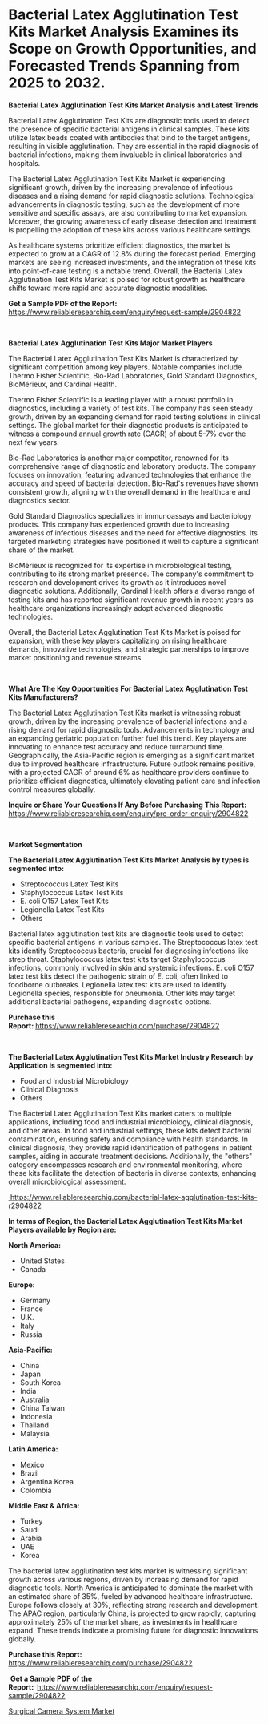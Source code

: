 <p><h1>Bacterial Latex Agglutination Test Kits Market Analysis Examines its Scope on Growth Opportunities, and Forecasted Trends Spanning from 2025 to 2032.</h1></p><p><strong>Bacterial Latex Agglutination Test Kits Market Analysis and Latest Trends</strong></p>
<p><p>Bacterial Latex Agglutination Test Kits are diagnostic tools used to detect the presence of specific bacterial antigens in clinical samples. These kits utilize latex beads coated with antibodies that bind to the target antigens, resulting in visible agglutination. They are essential in the rapid diagnosis of bacterial infections, making them invaluable in clinical laboratories and hospitals.</p><p>The Bacterial Latex Agglutination Test Kits Market is experiencing significant growth, driven by the increasing prevalence of infectious diseases and a rising demand for rapid diagnostic solutions. Technological advancements in diagnostic testing, such as the development of more sensitive and specific assays, are also contributing to market expansion. Moreover, the growing awareness of early disease detection and treatment is propelling the adoption of these kits across various healthcare settings.</p><p>As healthcare systems prioritize efficient diagnostics, the market is expected to grow at a CAGR of 12.8% during the forecast period. Emerging markets are seeing increased investments, and the integration of these kits into point-of-care testing is a notable trend. Overall, the Bacterial Latex Agglutination Test Kits Market is poised for robust growth as healthcare shifts toward more rapid and accurate diagnostic modalities.</p></p>
<p><strong>Get a Sample PDF of the Report:&nbsp;</strong> <a href="https://www.reliableresearchiq.com/enquiry/request-sample/2904822?utm_campaign=2458&utm_medium=2&utm_source=Github&utm_content=ia&utm_term=12032025&utm_id=bacterial-latex-agglutination-test-kits">https://www.reliableresearchiq.com/enquiry/request-sample/2904822</a></p>
<p>&nbsp;</p>
<p><strong>Bacterial Latex Agglutination Test Kits Major Market Players</strong></p>
<p><p>The Bacterial Latex Agglutination Test Kits Market is characterized by significant competition among key players. Notable companies include Thermo Fisher Scientific, Bio-Rad Laboratories, Gold Standard Diagnostics, BioMérieux, and Cardinal Health.</p><p>Thermo Fisher Scientific is a leading player with a robust portfolio in diagnostics, including a variety of test kits. The company has seen steady growth, driven by an expanding demand for rapid testing solutions in clinical settings. The global market for their diagnostic products is anticipated to witness a compound annual growth rate (CAGR) of about 5-7% over the next few years.</p><p>Bio-Rad Laboratories is another major competitor, renowned for its comprehensive range of diagnostic and laboratory products. The company focuses on innovation, featuring advanced technologies that enhance the accuracy and speed of bacterial detection. Bio-Rad's revenues have shown consistent growth, aligning with the overall demand in the healthcare and diagnostics sector.</p><p>Gold Standard Diagnostics specializes in immunoassays and bacteriology products. This company has experienced growth due to increasing awareness of infectious diseases and the need for effective diagnostics. Its targeted marketing strategies have positioned it well to capture a significant share of the market.</p><p>BioMérieux is recognized for its expertise in microbiological testing, contributing to its strong market presence. The company's commitment to research and development drives its growth as it introduces novel diagnostic solutions. Additionally, Cardinal Health offers a diverse range of testing kits and has reported significant revenue growth in recent years as healthcare organizations increasingly adopt advanced diagnostic technologies.</p><p>Overall, the Bacterial Latex Agglutination Test Kits Market is poised for expansion, with these key players capitalizing on rising healthcare demands, innovative technologies, and strategic partnerships to improve market positioning and revenue streams.</p></p>
<p>&nbsp;</p>
<p><strong>What Are The Key Opportunities For Bacterial Latex Agglutination Test Kits Manufacturers?</strong></p>
<p><p>The Bacterial Latex Agglutination Test Kits market is witnessing robust growth, driven by the increasing prevalence of bacterial infections and a rising demand for rapid diagnostic tools. Advancements in technology and an expanding geriatric population further fuel this trend. Key players are innovating to enhance test accuracy and reduce turnaround time. Geographically, the Asia-Pacific region is emerging as a significant market due to improved healthcare infrastructure. Future outlook remains positive, with a projected CAGR of around 6% as healthcare providers continue to prioritize efficient diagnostics, ultimately elevating patient care and infection control measures globally.</p></p>
<p><strong>Inquire or Share Your Questions If Any Before Purchasing This Report:</strong> <a href="https://www.reliableresearchiq.com/enquiry/pre-order-enquiry/2904822?utm_campaign=2458&utm_medium=2&utm_source=Github&utm_content=ia&utm_term=12032025&utm_id=bacterial-latex-agglutination-test-kits">https://www.reliableresearchiq.com/enquiry/pre-order-enquiry/2904822</a></p>
<p>&nbsp;</p>
<p><strong>Market Segmentation</strong></p>
<p><strong>The Bacterial Latex Agglutination Test Kits Market Analysis by types is segmented into:</strong></p>
<p><ul><li>Streptococcus Latex Test Kits</li><li>Staphylococcus Latex Test Kits</li><li>E. coli O157 Latex Test Kits</li><li>Legionella Latex Test Kits</li><li>Others</li></ul></p>
<p><p>Bacterial latex agglutination test kits are diagnostic tools used to detect specific bacterial antigens in various samples. The Streptococcus latex test kits identify Streptococcus bacteria, crucial for diagnosing infections like strep throat. Staphylococcus latex test kits target Staphylococcus infections, commonly involved in skin and systemic infections. E. coli O157 latex test kits detect the pathogenic strain of E. coli, often linked to foodborne outbreaks. Legionella latex test kits are used to identify Legionella species, responsible for pneumonia. Other kits may target additional bacterial pathogens, expanding diagnostic options.</p></p>
<p><strong>Purchase this Report:&nbsp;</strong><a href="https://www.reliableresearchiq.com/purchase/2904822?utm_campaign=2458&utm_medium=2&utm_source=Github&utm_content=ia&utm_term=12032025&utm_id=bacterial-latex-agglutination-test-kits">https://www.reliableresearchiq.com/purchase/2904822</a></p>
<p>&nbsp;</p>
<p><strong>The Bacterial Latex Agglutination Test Kits Market Industry Research by Application is segmented into:</strong></p>
<p><ul><li>Food and Industrial Microbiology</li><li>Clinical Diagnosis</li><li>Others</li></ul></p>
<p><p>The Bacterial Latex Agglutination Test Kits market caters to multiple applications, including food and industrial microbiology, clinical diagnosis, and other areas. In food and industrial settings, these kits detect bacterial contamination, ensuring safety and compliance with health standards. In clinical diagnosis, they provide rapid identification of pathogens in patient samples, aiding in accurate treatment decisions. Additionally, the "others" category encompasses research and environmental monitoring, where these kits facilitate the detection of bacteria in diverse contexts, enhancing overall microbiological assessment.</p></p>
<p><a href="https://www.reliableresearchiq.com/bacterial-latex-agglutination-test-kits-r2904822?utm_campaign=2458&utm_medium=2&utm_source=Github&utm_content=ia&utm_term=12032025&utm_id=bacterial-latex-agglutination-test-kits">&nbsp;https://www.reliableresearchiq.com/bacterial-latex-agglutination-test-kits-r2904822</a></p>
<p><strong>In terms of Region, the Bacterial Latex Agglutination Test Kits Market Players available by Region are:</strong></p>
<p>
    <p> <strong> North America: </strong>
        <ul>
            <li>United States</li>
            <li>Canada</li>
        </ul>
        </p> 
    <p> <strong> Europe: </strong>
        <ul>
            <li>Germany</li>
            <li>France</li>
            <li>U.K.</li>
            <li>Italy</li>
            <li>Russia</li>
        </ul>
        </p> 
    <p> <strong> Asia-Pacific: </strong>
        <ul>
            <li>China</li>
            <li>Japan</li>
            <li>South Korea</li>
            <li>India</li>
            <li>Australia</li>
            <li>China Taiwan</li>
            <li>Indonesia</li>
            <li>Thailand</li>
            <li>Malaysia</li>
        </ul>
        </p> 
    <p> <strong> Latin America: </strong>
        <ul>
            <li>Mexico</li>
            <li>Brazil</li>
            <li>Argentina Korea</li>
            <li>Colombia</li>
        </ul>
        </p> 
    <p> <strong> Middle East & Africa: </strong>
        <ul>
            <li>Turkey</li>
            <li>Saudi</li>
            <li>Arabia</li>
            <li>UAE</li>
            <li>Korea</li>
        </ul>
    </p>
    </p>
<p><p>The bacterial latex agglutination test kits market is witnessing significant growth across various regions, driven by increasing demand for rapid diagnostic tools. North America is anticipated to dominate the market with an estimated share of 35%, fueled by advanced healthcare infrastructure. Europe follows closely at 30%, reflecting strong research and development. The APAC region, particularly China, is projected to grow rapidly, capturing approximately 25% of the market share, as investments in healthcare expand. These trends indicate a promising future for diagnostic innovations globally.</p></p>
<p><strong>Purchase this Report: </strong><a href="https://www.reliableresearchiq.com/purchase/2904822?utm_campaign=2458&utm_medium=2&utm_source=Github&utm_content=ia&utm_term=12032025&utm_id=bacterial-latex-agglutination-test-kits">https://www.reliableresearchiq.com/purchase/2904822</a></p>
<p>&nbsp;<strong>Get a Sample PDF of the Report:&nbsp;&nbsp;</strong><a href="https://www.reliableresearchiq.com/enquiry/request-sample/2904822?utm_campaign=2458&utm_medium=2&utm_source=Github&utm_content=ia&utm_term=12032025&utm_id=bacterial-latex-agglutination-test-kits">https://www.reliableresearchiq.com/enquiry/request-sample/2904822</a></p>
<p><strong></strong></p>
<p><p><a href="https://github.com/waldarolka1j/Market-Research-Report-List-1/blob/main/surgical-camera-system-market.md?utm_campaign=2458&utm_medium=2&utm_source=Github&utm_content=ia&utm_term=12032025&utm_id=bacterial-latex-agglutination-test-kits">Surgical Camera System Market</a></p></p>